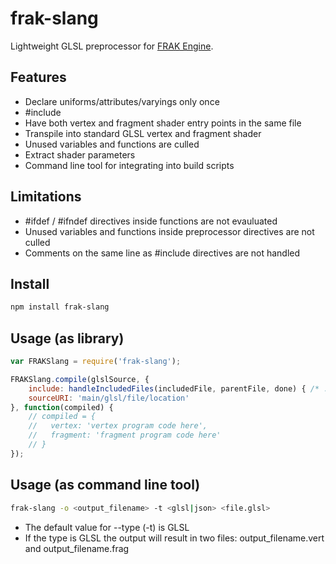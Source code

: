 # frak-slang
Lightweight GLSL preprocessor for [FRAK Engine](https://github.com/lammas/frak).


## Features

* Declare uniforms/attributes/varyings only once
* #include
* Have both vertex and fragment shader entry points in the same file
* Transpile into standard GLSL vertex and fragment shader
* Unused variables and functions are culled
* Extract shader parameters
* Command line tool for integrating into build scripts

## Limitations

* #ifdef / #ifndef directives inside functions are not evauluated
* Unused variables and functions inside preprocessor directives are not culled
* Comments on the same line as #include directives are not handled

## Install

```sh
npm install frak-slang
```

## Usage (as library)

```javascript
var FRAKSlang = require('frak-slang');

FRAKSlang.compile(glslSource, {
    include: handleIncludedFiles(includedFile, parentFile, done) { /* ... */ },
    sourceURI: 'main/glsl/file/location'
}, function(compiled) {
    // compiled = {
    //   vertex: 'vertex program code here',
    //   fragment: 'fragment program code here'
    // }
});
```

## Usage (as command line tool)

```sh
frak-slang -o <output_filename> -t <glsl|json> <file.glsl>
```

* The default value for --type (-t) is GLSL
* If the type is GLSL the output will result in two files: output_filename.vert and output_filename.frag
